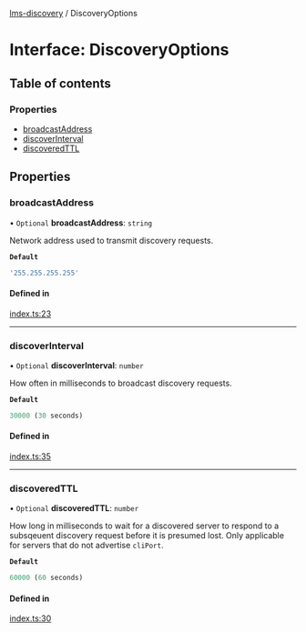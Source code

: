 [lms-discovery](../README.md) / DiscoveryOptions

# Interface: DiscoveryOptions

## Table of contents

### Properties

- [broadcastAddress](DiscoveryOptions.md#broadcastaddress)
- [discoverInterval](DiscoveryOptions.md#discoverinterval)
- [discoveredTTL](DiscoveryOptions.md#discoveredttl)

## Properties

### broadcastAddress

• `Optional` **broadcastAddress**: `string`

Network address used to transmit discovery requests.

**`Default`**

```ts
'255.255.255.255'
```

#### Defined in

[index.ts:23](https://github.com/patrickkfkan/lms-discovery/blob/f60a407/src/index.ts#L23)

___

### discoverInterval

• `Optional` **discoverInterval**: `number`

How often in milliseconds to broadcast discovery requests.

**`Default`**

```ts
30000 (30 seconds)
```

#### Defined in

[index.ts:35](https://github.com/patrickkfkan/lms-discovery/blob/f60a407/src/index.ts#L35)

___

### discoveredTTL

• `Optional` **discoveredTTL**: `number`

How long in milliseconds to wait for a discovered server to respond to a
subsqeuent discovery request before it is presumed lost. Only applicable
for servers that do not advertise `cliPort`.

**`Default`**

```ts
60000 (60 seconds)
```

#### Defined in

[index.ts:30](https://github.com/patrickkfkan/lms-discovery/blob/f60a407/src/index.ts#L30)

